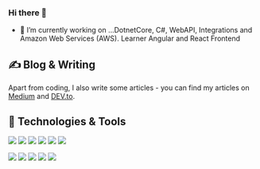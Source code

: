 ### Hi there 👋
- 🔭 I’m currently working on ...DotnetCore, C#, WebAPI, Integrations and Amazon Web Services (AWS). Learner Angular and React Frontend

## &#x270d; Blog & Writing

Apart from coding, I also write some articles - you can find my articles on [Medium](https://sunil-kumar-60226.medium.com/) and [DEV.to](https://dev.to/sunilkumarmedium).

## 🔧 Technologies & Tools
![](https://img.shields.io/badge/Code-CSharp-informational?style=flat&logo=c-sharp&logoColor=white&color=2bbc8a)
![](https://img.shields.io/badge/Code-aws-informational?style=flat&logo=amazon-aws&logoColor=white&color=2bbc8a)
![](https://img.shields.io/badge/Code-angular-informational?style=flat&logo=angular&logoColor=white&color=2bbc8a)
![](https://img.shields.io/badge/Code-react-informational?style=flat&logo=react&logoColor=white&color=2bbc8a)
![](https://img.shields.io/badge/Code-swagger-informational?style=flat&logo=swagger&logoColor=white&color=2bbc8a)
![](https://img.shields.io/badge/Code-typescript-informational?style=flat&logo=typescript&logoColor=white&color=2bbc8a)

![](https://img.shields.io/badge/Tools-sqlserver-informational?style=flat&logo=microsoft-sql-server&logoColor=white&color=2bbc8a)
![](https://img.shields.io/badge/Tools-PostgreSQL-informational?style=flat&logo=postgresql&logoColor=white&color=2bbc8a)
![](https://img.shields.io/badge/Tools-Docker-informational?style=flat&logo=docker&logoColor=white&color=2bbc8a)
![](https://img.shields.io/badge/Tools-Kubernetes-informational?style=flat&logo=kubernetes&logoColor=white&color=2bbc8a)
![](https://img.shields.io/badge/Tools-jenkins-informational?style=flat&logo=jenkins&logoColor=white&color=2bbc8a)

<!--
**sunilkumarmedium/sunilkumarmedium** is a ✨ _special_ ✨ repository because its `README.md` (this file) appears on your GitHub profile.

Here are some ideas to get you started:

- 🔭 I’m currently working on ...
- 🌱 I’m currently learning ...
- 👯 I’m looking to collaborate on ...
- 🤔 I’m looking for help with ...
- 💬 Ask me about ...
- 📫 How to reach me: ...
- 😄 Pronouns: ...
- ⚡ Fun fact: ...
-->
